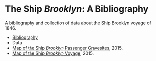 # The Ship _Brooklyn_: A Bibliography
A bibliography and collection of data about the Ship Brooklyn voyage of 1846.

- [Bibliography](bibliography.md)
- Data
 - [Map of the Ship _Brooklyn_ Passenger Gravesites](data/gravesites.geojson), 2015.
 - [Map of the Ship _Brooklyn_ Voyage](/data/map.geojson), 2015.
